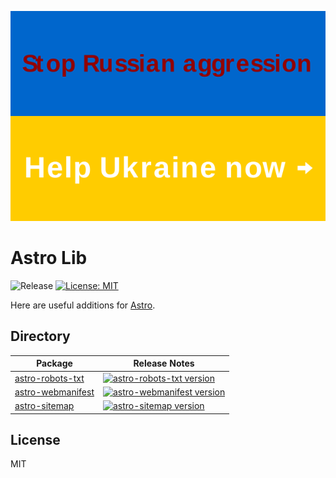[![Help Ukraine now!](https://raw.githubusercontent.com/alextim/help-ukraine-win-flag/master/stop-russian-agressian-help-ukraine-now-link.svg 'Help Ukraine now!')](https://bank.gov.ua/en/about/support-the-armed-forces)

# Astro Lib

![Release](https://github.com/alextim/astro-lib/actions/workflows/release.yaml/badge.svg) [![License: MIT](https://img.shields.io/badge/License-MIT-green.svg)](https://opensource.org/licenses/MIT)

Here are useful additions for [Astro](https://astro.build).

## Directory

| Package                                         | Release Notes                                                                                                                         |
| ----------------------------------------------- | ------------------------------------------------------------------------------------------------------------------------------------- |
| [astro-robots-txt](packages/astro-robots-txt)   | [![astro-robots-txt version](https://img.shields.io/npm/v/astro-robots-txt.svg?label=%20)](packages/astro-robots-txt/CHANGELOG.md)    |
| [astro-webmanifest](packages/astro-webmanifest) | [![astro-webmanifest version](https://img.shields.io/npm/v/astro-webmanifest.svg?label=%20)](packages/astro-webmanifest/CHANGELOG.md) |
| [astro-sitemap](packages/astro-sitemap)         | [![astro-sitemap version](https://img.shields.io/npm/v/astro-sitemap.svg?label=%20)](packages/astro-sitemap/CHANGELOG.md)             |

## License

MIT
